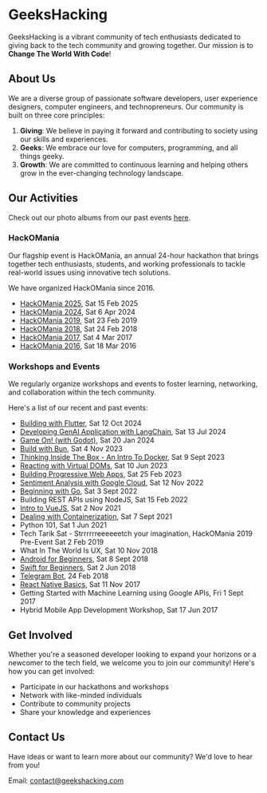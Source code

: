 # GeeksHacking

GeeksHacking is a vibrant community of tech enthusiasts dedicated to giving back to the tech community and growing together. Our mission is to **Change The World With Code**!

## About Us

We are a diverse group of passionate software developers, user experience designers, computer engineers, and technopreneurs. Our community is built on three core principles:

1. **Giving**: We believe in paying it forward and contributing to society using our skills and experiences.
2. **Geeks**: We embrace our love for computers, programming, and all things geeky.
3. **Growth**: We are committed to continuous learning and helping others grow in the ever-changing technology landscape.

## Our Activities

Check out our photo albums from our past events [here](https://www.facebook.com/groups/198416867192349/media/albums).

### HackOMania

Our flagship event is HackOMania, an annual 24-hour hackathon that brings together tech enthusiasts, students, and working professionals to tackle real-world issues using innovative tech solutions.

We have organized HackOMania since 2016.

- [HackOMania 2025](https://hackomania2025.geekshacking.com/), Sat 15 Feb 2025
- [HackOMania 2024](https://hackomania2024.geekshacking.com/), Sat 6 Apr 2024
- [HackOMania 2019](https://hackomania2019.geekshacking.com/), Sat 23 Feb 2019
- [HackOMania 2018](https://hackomania2018.geekshacking.com/), Sat 24 Feb 2018
- [HackOMania 2017](https://www.facebook.com/media/set/?set=oa.397402217293812&type=3), Sat 4 Mar 2017
- [HackOMania 2016](https://www.facebook.com/media/set/?set=oa.206132056420830&type=3), Sat 18 Mar 2016

### Workshops and Events

We regularly organize workshops and events to foster learning, networking, and collaboration within the tech community.

Here's a list of our recent and past events:

- [Building with Flutter](https://github.com/GeeksHacking/flutter-ios-calculator), Sat 12 Oct 2024
- [Developing GenAI Application with LangChain](https://github.com/GeeksHacking/GenAI-workshop), Sat 13 Jul 2024
- [Game On! (with Godot)](https://github.com/GeeksHacking/godot_workshop_jan2024), Sat 20 Jan 2024
- [Build with Bun](https://github.com/GeeksHacking/geekshacking-bun-workshop), Sat 4 Nov 2023
- [Thinking Inside The Box - An Intro To Docker](https://github.com/GeeksHacking/docker-workshop-2023), Sat 9 Sept 2023
- [Reacting with Virtual DOMs](https://github.com/GeeksHacking/Next-Workshop-App), Sat 10 Jun 2023
- [Building Progressive Web Apps](https://github.com/GeeksHacking/Progressive-Web-App-Workshop), Sat 25 Feb 2023
- [Sentiment Analysis with Google Cloud](https://github.com/GeeksHacking/sentiment-analysis), Sat 12 Nov 2022
- [Beginning with Go](https://github.com/GeeksHacking/go-workshop), Sat 3 Sept 2022
- Building REST APIs using NodeJS, Sat 15 Feb 2022
- [Intro to VueJS](https://github.com/GeeksHacking/vuejs-workshop), Sat 2 Nov 2021
- [Dealing with Containerization](https://github.com/GeeksHacking/docker-workshop), Sat 7 Sept 2021
- Python 101, Sat 1 Jun 2021
- Tech Tarik Sat - Strrrrrreeeeeetch your imagination, HackOMania 2019 Pre-Event Sat 2 Feb 2019
- What In The World Is UX, Sat 10 Nov 2018
- [Android for Beginners](https://github.com/GeeksHacking/android-workshop), Sat 8 Sept 2018
- [Swift for Beginners](https://github.com/GeeksHacking/swift-for-beginners), Sat 2 Jun 2018
- [Telegram Bot](https://github.com/GeeksHacking/telegram-bot-workshop), 24 Feb 2018
- [React Native Basics](https://github.com/GeeksHacking/react-native-workshop), Sat 11 Nov 2017
- Getting Started with Machine Learning using Google APIs, Fri 1 Sept 2017
- Hybrid Mobile App Development Workshop, Sat 17 Jun 2017

## Get Involved

Whether you're a seasoned developer looking to expand your horizons or a newcomer to the tech field, we welcome you to join our community! Here's how you can get involved:

- Participate in our hackathons and workshops
- Network with like-minded individuals
- Contribute to community projects
- Share your knowledge and experiences

## Contact Us

Have ideas or want to learn more about our community? We'd love to hear from you!

Email: [contact@geekshacking.com](mailto:contact@geekshacking.com)
